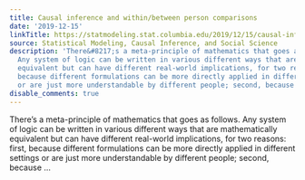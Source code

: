 ```yaml
---
title: Causal inference and within/between person comparisons
date: '2019-12-15'
linkTitle: https://statmodeling.stat.columbia.edu/2019/12/15/causal-inference-and-within-between-person-comparisons/
source: Statistical Modeling, Causal Inference, and Social Science
description: 'There&#8217;s a meta-principle of mathematics that goes as follows.
  Any system of logic can be written in various different ways that are mathematically
  equivalent but can have different real-world implications, for two reasons: first,
  because different formulations can be more directly applied in different settings
  or are just more understandable by different people; second, because ...'
disable_comments: true
---
```

There&#8217;s a meta-principle of mathematics that goes as follows. Any system of logic can be written in various different ways that are mathematically equivalent but can have different real-world implications, for two reasons: first, because different formulations can be more directly applied in different settings or are just more understandable by different people; second, because ...